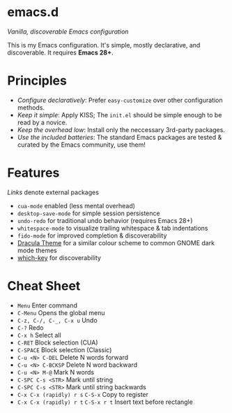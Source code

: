 # emacs.d

_Vanilla, discoverable Emacs configuration_

This is my Emacs configuration. It's simple, mostly declarative, and discoverable. It requires **Emacs 28+**.

# Principles

* _Configure declaratively_: Prefer `easy-customize` over other configuration methods.
* _Keep it simple_: Apply KISS; The `init.el` should be simple enough to be read by a novice.
* _Keep the overhead low_: Install only the neccessary 3rd-party packages.
* _Use the included batteries_: The standard Emacs packages are tested & curated by the Emacs community, use them!

# Features

_Links_ denote external packages

* `cua-mode` enabled (less mental overhead)
* `desktop-save-mode` for simple session persistence
* `undo-redo` for traditional undo behavior (requires Emacs 28+)
* `whitespace-mode` to visualize trailing whitespace & tab indentations
* `fido-mode` for improved completion & discoverability
* [Dracula Theme](https://github.com/dracula/emacs) for a similar colour scheme to common GNOME dark mode themes
* [which-key](https://github.com/justbur/emacs-which-key) for discoverability

# Cheat Sheet

- `Menu` Enter command
- `C-Menu` Opens the global menu
- `C-z, C-/, C-_, C-x u` Undo
- `C-?` Redo
- `C-x h` Select all
- `C-RET` Block selection (CUA)
- `C-SPACE` Block selection (Classic)
- `C-u <N> C-DEL` Delete N words forward
- `C-u <N> C-BCKSP` Delete N word backward
- `C-u <N> M-@`  Mark N words
- `C-SPC C-s <STR>` Mark until string
- `C-SPC C-s <STR>` Mark until string backwards
- `C-x C-x (rapidly) r s` `C-S-x` Copy to register
- `C-x C-x (rapidly) r t` `C-S-x r t` Insert text before rectangle


